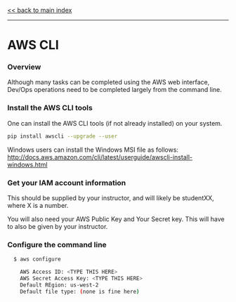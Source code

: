 <link rel='stylesheet' href='assets/css/main.css'/>

[<< back to main index](README.md)

---

# AWS CLI

### Overview

Although many tasks can be completed using the AWS web interface, Dev/Ops operations need to be
completed largely from the command line.


### Install the AWS CLI tools

One can install the AWS CLI tools (if not already installed) on your system.

```bash
pip install awscli --upgrade --user
```

Windows users can install the Windows MSI file as follows:
http://docs.aws.amazon.com/cli/latest/userguide/awscli-install-windows.html


### Get your IAM account information

This should be supplied by your instructor, and will likely be studentXX, where
X is a number.

You will also need your AWS Public Key and Your Secret key.  This will
have to also be given by your instructor.

### Configure the command line

```bash
  $ aws configure

    AWS Access ID: <TYPE THIS HERE>
    AWS Secret Access Key: <TYPE THIS HERE>
    Default REgion: us-west-2
    Default file type: (none is fine here)
```
